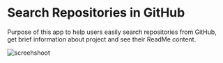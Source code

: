 # Search Repositories in GitHub
Purpose of this app to help users easily search repositories from GitHub, get brief information about project and see their ReadMe content.

![screehshoot](https://user-images.githubusercontent.com/68823341/114847603-c7c36b80-9dd5-11eb-9bdb-113cb99fa976.png)

